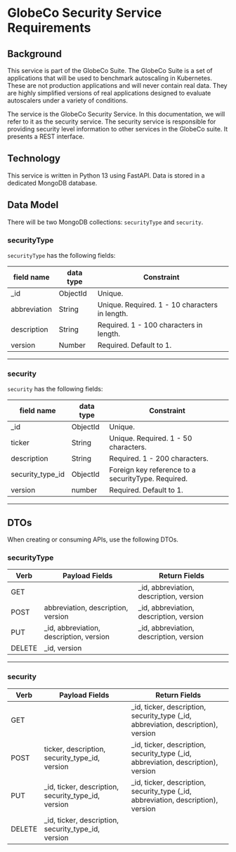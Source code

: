 # GlobeCo Security Service Requirements

## Background
This service is part of the GlobeCo Suite.  The GlobeCo Suite is a set of applications that will be used to benchmark autoscaling in Kubernetes.  These are not production applications and will never contain real data.  They are highly simplified versions of real applications designed to evaluate autoscalers under a variety of conditions.

The service is the GlobeCo Security Service.  In this documentation, we will refer to it as the security service.  The security service is responsible for providing security level information to other services in the GlobeCo suite.  It presents a REST interface.

## Technology
This service is written in Python 13 using FastAPI.  Data is stored in a dedicated MongoDB database.

## Data Model

There will be two MongoDB collections: `securityType` and `security`.

### securityType
`securityType` has the following fields:

| field name | data type | Constraint |
| --- | --- | --- |
| _id | ObjectId | Unique.
| abbreviation | String | Unique.  Required. 1 - 10 characters in length.
| description | String | Required. 1 - 100 characters in length.
| version | Number | Required.  Default to 1. |
---

### security

`security` has the following fields:

| field name | data type | Constraint |
| --- | --- | --- |
| _id | ObjectId | Unique.
| ticker | String | Unique. Required. 1 - 50 characters. |
| description | String | Required. 1 - 200 characters. |
| security_type_id | ObjectId | Foreign key reference to a securityType.  Required. |
| version | number | Required. Default to 1. |
---


## DTOs

When creating or consuming APIs, use the following DTOs.

### securityType

| Verb | Payload Fields | Return Fields |
| --- | --- | --- |
| GET | | _id, abbreviation, description, version | 
| POST | abbreviation, description, version | _id, abbreviation, description, version |
| PUT | _id, abbreviation, description, version | _id, abbreviation, description, version | 
| DELETE | _id,  version | | 
---

### security
| Verb | Payload Fields | Return Fields |
| --- | --- | --- |
| GET |  | _id, ticker, description, security_type (_id, abbreviation, description), version |
| POST | ticker, description, security_type_id, version | _id, ticker, description, security_type (_id, abbreviation, description), version |
| PUT | _id, ticker, description, security_type_id, version | _id, ticker, description, security_type (_id, abbreviation, description), version |
| DELETE | _id, ticker, description, security_type_id, version |  |



